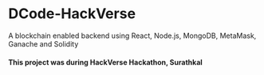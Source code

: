 # DCode-HackVerse
A blockchain enabled backend using React, Node.js, MongoDB, MetaMask, Ganache and Solidity

#### This project was during HackVerse Hackathon, Surathkal
